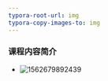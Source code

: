 ```yaml
---
typora-root-url: img
typora-copy-images-to: img
---
```


### 课程内容简介

* ![1562679892439](/1562679892439.png)

